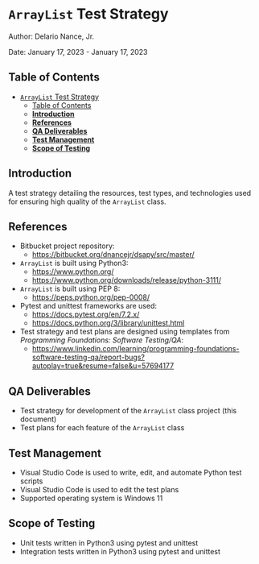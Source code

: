 # `ArrayList` Test Strategy

Author: Delario Nance, Jr.

Date: January 17, 2023 - January 17, 2023

## Table of Contents
- [`ArrayList` Test Strategy](#arraylist-test-strategy)
  - [Table of Contents](#table-of-contents)
  - [**Introduction**](#introduction)
  - [**References**](#references)
  - [**QA Deliverables**](#qa-deliverables)
  - [**Test Management**](#test-management)
  - [**Scope of Testing**](#scope-of-testing)


## **Introduction**

A test strategy detailing the resources, test types, and technologies used for ensuring high quality of the `ArrayList` class.

## **References**
- Bitbucket project repository:
  - https://bitbucket.org/dnancejr/dsapy/src/master/
- `ArrayList` is built using Python3: 
  - https://www.python.org/
  - https://www.python.org/downloads/release/python-3111/
- `ArrayList` is built using PEP 8: 
  - https://peps.python.org/pep-0008/
- Pytest and unittest frameworks are used: 
  - https://docs.pytest.org/en/7.2.x/ 
  - https://docs.python.org/3/library/unittest.html
- Test strategy and test plans are designed using templates from *Programming Foundations: Software Testing/QA*: 
  - https://www.linkedin.com/learning/programming-foundations-software-testing-qa/report-bugs?autoplay=true&resume=false&u=57694177

## **QA Deliverables**
- Test strategy for development of the `ArrayList` class project (this document)
- Test plans for each feature of the `ArrayList` class

## **Test Management**
- Visual Studio Code is used to write, edit, and automate Python test scripts
- Visual Studio Code is used to edit the test plans
- Supported operating system is Windows 11

## **Scope of Testing**
- Unit tests written in Python3 using pytest and unittest
- Integration tests written in Python3 using pytest and unittest